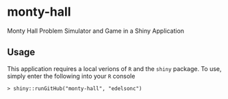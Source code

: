 # monty-hall
Monty Hall Problem Simulator and Game in a Shiny Application

## Usage
This application requires a local verions of `R` and the `shiny` package. To use,
simply enter the following into your `R` console
```
> shiny::runGitHub("monty-hall", "edelsonc")
```
